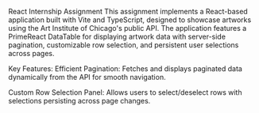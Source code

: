 React Internship Assignment
This assignment implements a React-based application built with Vite and TypeScript, designed to showcase artworks using the Art Institute of Chicago's public API. The application features a PrimeReact DataTable for displaying artwork data with server-side pagination, customizable row selection, and persistent user selections across pages.

Key Features:
Efficient Pagination:
Fetches and displays paginated data dynamically from the API for smooth navigation.

Custom Row Selection Panel:
Allows users to select/deselect rows with selections persisting across page changes.
